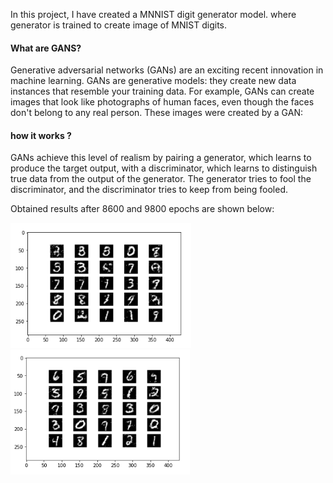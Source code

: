 In this project, I have created a MNNIST digit generator model. where generator is trained to create image of MNIST digits. 

#### What are GANS? 
Generative adversarial networks (GANs) are an exciting recent innovation in machine learning. GANs are generative models: they create new data instances that resemble your training data. For example, GANs can create images that look like photographs of human faces, even though the faces don't belong to any real person. These images were created by a GAN:

#### how it works ?
GANs achieve this level of realism by pairing a generator, which learns to produce the target output, with a discriminator, which learns to distinguish true data from the output of the generator. The generator tries to fool the discriminator, and the discriminator tries to keep from being fooled.

Obtained results after 8600 and 9800 epochs are shown below:

<img src=img/Result_8600.png height="200"><img src=img/Result_9800.png height="200">